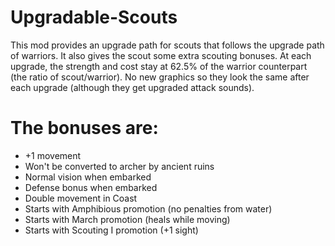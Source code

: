 # Upgradable-Scouts
This mod provides an upgrade path for scouts that follows the upgrade path of warriors. It also gives the scout some extra scouting bonuses.
At each upgrade, the strength and cost stay at 62.5% of the warrior counterpart (the ratio of scout/warrior).
No new graphics so they look the same after each upgrade (although they get upgraded attack sounds).

# The bonuses are:
* +1 movement
* Won't be converted to archer by ancient ruins
* Normal vision when embarked
* Defense bonus when embarked
* Double movement in Coast
* Starts with Amphibious promotion (no penalties from water)
* Starts with March promotion (heals while moving)
* Starts with Scouting I promotion (+1 sight)
